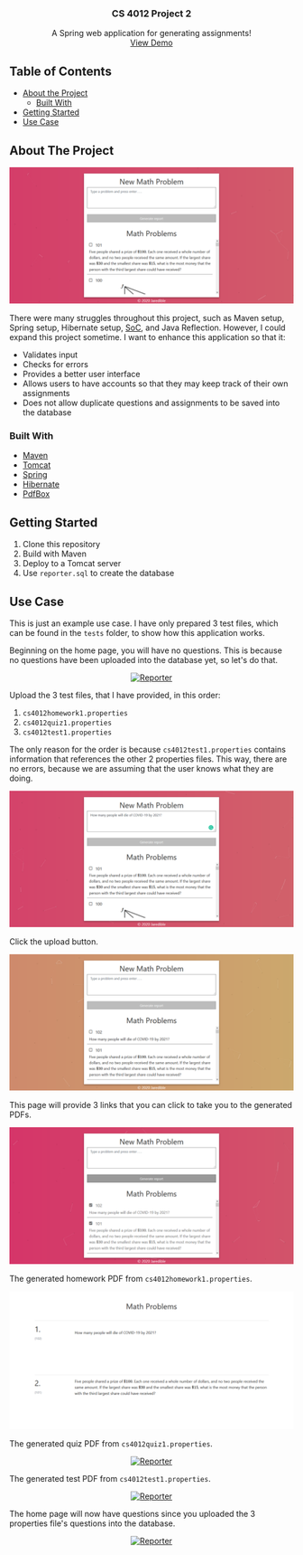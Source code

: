 <p align="center">
  <h3 align="center">CS 4012 Project 2</h3>
  
  <p align="center">
    A Spring web application for generating assignments!
    <br />
    <a href="https://tomcat.jaredible.net/MathBank">View Demo</a>
  </p>
</p>

## Table of Contents

* [About the Project](#about-the-project)
  * [Built With](#built-with)
* [Getting Started](#getting-started)
* [Use Case](#use-case)

## About The Project

<p align="center">
  <a href="https://github.com/jaredible/CS4012-Project-2/blob/master/screenshots/screenshot0.png">
    <img src="https://github.com/jaredible/CS4012-Project-2/blob/master/screenshots/screenshot0.png" alt="Reporter">
  </a>
</p>

There were many struggles throughout this project, such as Maven setup, Spring setup, Hibernate setup, [SoC](https://en.wikipedia.org/wiki/Separation_of_concerns), and Java Reflection. However, I could expand this project sometime. I want to enhance this application so that it:
* Validates input
* Checks for errors
* Provides a better user interface
* Allows users to have accounts so that they may keep track of their own assignments
* Does not allow duplicate questions and assignments to be saved into the database

### Built With
* [Maven](https://maven.apache.org/)
* [Tomcat](http://tomcat.apache.org/)
* [Spring](https://spring.io/)
* [Hibernate](https://hibernate.org/)
* [PdfBox](https://pdfbox.apache.org/)

## Getting Started

1. Clone this repository
2. Build with Maven
3. Deploy to a Tomcat server
4. Use `reporter.sql` to create the database

## Use Case

This is just an example use case. I have only prepared 3 test files, which can be found in the `tests` folder, to show how this application works.

Beginning on the home page, you will have no questions. This is because no questions have been uploaded into the database yet, so let's do that.
<p align="center">
  <a href="https://github.com/jaredible/CS4012-Project-2/tree/master/screenshots/screenshot1.png">
    <img src="https://github.com/jaredible/CS4012-Project-2/tree/master/screenshots/screenshot1.png" alt="Reporter">
  </a>
</p>

Upload the 3 test files, that I have provided, in this order:
1. `cs4012homework1.properties`
2. `cs4012quiz1.properties`
3. `cs4012test1.properties`

The only reason for the order is because `cs4012test1.properties` contains information that references the other 2 properties files. This way, there are no errors, because we are assuming that the user knows what they are doing.
<p align="center">
  <a href="https://github.com/jaredible/CS4012-Project-2/blob/master/screenshots/screenshot2.PNG">
    <img src="https://github.com/jaredible/CS4012-Project-2/blob/master/screenshots/screenshot2.PNG" alt="Reporter">
  </a>
</p>

Click the upload button.
<p align="center">
  <a href="https://github.com/jaredible/CS4012-Project-2/blob/master/screenshots/screenshot3.PNG">
    <img src="https://github.com/jaredible/CS4012-Project-2/blob/master/screenshots/screenshot3.PNG" alt="Reporter">
  </a>
</p>

This page will provide 3 links that you can click to take you to the generated PDFs.
<p align="center">
  <a href="https://github.com/jaredible/CS4012-Project-2/blob/master/screenshots/screenshot4.PNG">
    <img src="https://github.com/jaredible/CS4012-Project-2/blob/master/screenshots/screenshot4.PNG" alt="Reporter">
  </a>
</p>

The generated homework PDF from `cs4012homework1.properties`.
<p align="center">
  <a href="https://github.com/jaredible/CS4012-Project-2/blob/master/screenshots/screenshot5.PNG">
    <img src="https://github.com/jaredible/CS4012-Project-2/blob/master/screenshots/screenshot5.PNG" alt="Reporter">
  </a>
</p>

The generated quiz PDF from `cs4012quiz1.properties`.
<p align="center">
  <a href="https://github.com/jaredible/CS4012-Project-2/blob/master/screenshots/screenshot.PNG">
    <img src="https://github.com/jaredible/CS4012-Project-2/blob/master/screenshots/screenshot6.PNG" alt="Reporter">
  </a>
</p>

The generated test PDF from `cs4012test1.properties`.
<p align="center">
  <a href="https://github.com/jaredible/CS4012-Project-2/blob/master/screenshots/screenshot7.PNG">
    <img src="https://github.com/jaredible/CS4012-Project-2/blob/master/screenshots/screenshot7.PNG" alt="Reporter">
  </a>
</p>

The home page will now have questions since you uploaded the 3 properties file's questions into the database.
<p align="center">
  <a href="https://github.com/jaredible/CS4012-Project-2/blob/master/screenshots/screenshot8.PNG">
    <img src="https://github.com/jaredible/CS4012-Project-2/blob/master/screenshots/screenshot8.PNG" alt="Reporter">
  </a>
</p>
